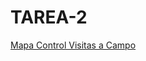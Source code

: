 # TAREA-2
[Mapa Control Visitas a Campo](https://vicajo.carto.com/builder/88fc88e2-4d75-479c-b38e-ba3c6e9272e7/embed)

